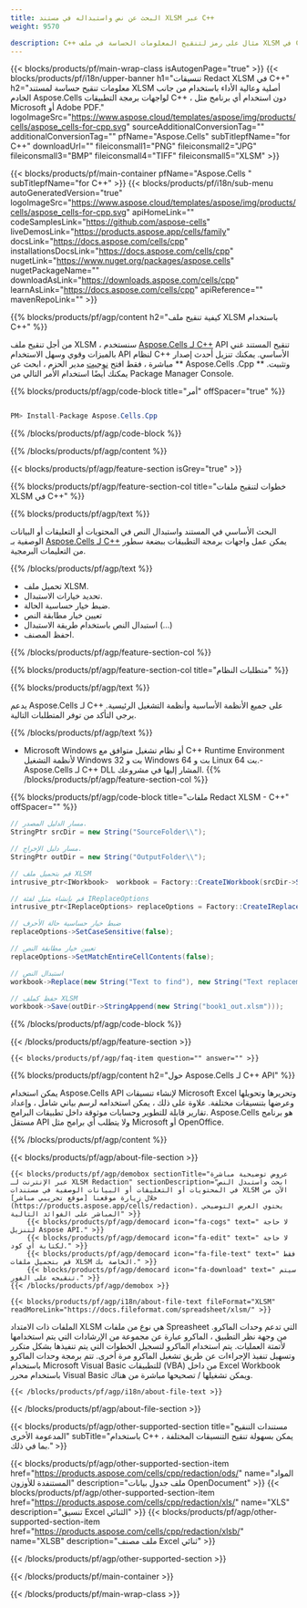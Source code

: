 ```yaml
---
title: البحث عن نص واستبداله في مستند XLSM عبر C++ 
weight: 9570

description: C++ مثال على رمز لتنقيح المعلومات الحساسة في ملف XLSM في C++ Runtime Environment لأنظمة التشغيل Windows 32 بت و Windows 64 بت و Linux 64 بت.
---
```

{{< blocks/products/pf/main-wrap-class isAutogenPage="true" >}}
{{< blocks/products/pf/i18n/upper-banner h1="تنسيقات Redact XLSM في C++" h2="معلومات تنقيح حساسة لمستند XLSM أصلية وعالية الأداء باستخدام من جانب الخادم Aspose.Cells لواجهات برمجة التطبيقات C++ ، دون استخدام أي برنامج مثل Microsoft أو Adobe PDF." logoImageSrc="https://www.aspose.cloud/templates/aspose/img/products/cells/aspose_cells-for-cpp.svg" sourceAdditionalConversionTag="" additionalConversionTag="" pfName="Aspose.Cells" subTitlepfName="for C++" downloadUrl="" fileiconsmall1="PNG" fileiconsmall2="JPG" fileiconsmall3="BMP" fileiconsmall4="TIFF" fileiconsmall5="XLSM" >}}

{{< blocks/products/pf/main-container pfName="Aspose.Cells " subTitlepfName="for C++" >}}
{{< blocks/products/pf/i18n/sub-menu autoGeneratedVersion="true" logoImageSrc="https://www.aspose.cloud/templates/aspose/img/products/cells/aspose_cells-for-cpp.svg" apiHomeLink="" codeSamplesLink="https://github.com/aspose-cells" liveDemosLink="https://products.aspose.app/cells/family" docsLink="https://docs.aspose.com/cells/cpp" installationsDocsLink="https://docs.aspose.com/cells/cpp" nugetLink="https://www.nuget.org/packages/aspose.cells" nugetPackageName="" downloadAsLink="https://downloads.aspose.com/cells/cpp" learnAsLink="https://docs.aspose.com/cells/cpp" apiReference="" mavenRepoLink="" >}}

{{% blocks/products/pf/agp/content h2="كيفية تنقيح ملف XLSM باستخدام C++" %}}

 من أجل تنقيح ملف XLSM ، سنستخدم
 [Aspose.Cells لـ C++](https://products.aspose.com/cells/cpp) 
 API تنقيح المستند غني بالميزات وقوي وسهل الاستخدام API لنظام C++ الأساسي. يمكنك تنزيل أحدث إصدار مباشرة ، فقط افتح
 [نوجيت](https://www.nuget.org/packages/aspose.cells) 
 مدير الحزم ، ابحث عن
 ** Aspose.Cells .Cpp ** 
 وتثبيت. يمكنك أيضًا استخدام الأمر التالي من Package Manager Console.

{{% blocks/products/pf/agp/code-block title="أمر" offSpacer="true" %}}

```cs

PM> Install-Package Aspose.Cells.Cpp


```

{{% /blocks/products/pf/agp/code-block %}}

{{% /blocks/products/pf/agp/content %}}

{{< blocks/products/pf/agp/feature-section isGrey="true" >}}

{{% blocks/products/pf/agp/feature-section-col title="خطوات لتنقيح ملفات XLSM في C++" %}}

{{% blocks/products/pf/agp/text %}}

 البحث الأساسي في المستند واستبدال النص في المحتويات أو التعليقات أو البيانات الوصفية بـ
 [Aspose.Cells لـ C++](https://products.aspose.com/cells/cpp) 
 يمكن عمل واجهات برمجة التطبيقات ببضعة سطور من التعليمات البرمجية.

{{% /blocks/products/pf/agp/text %}}

+ تحميل ملف XLSM.
+ تحديد خيارات الاستبدال.
+ ضبط خيار حساسية الحالة.
+ تعيين خيار مطابقة النص
+ استبدال النص باستخدام طريقة الاستبدال (...)
+ احفظ المصنف.

{{% /blocks/products/pf/agp/feature-section-col %}}

{{% blocks/products/pf/agp/feature-section-col title="متطلبات النظام" %}}

{{% blocks/products/pf/agp/text %}}

 يدعم Aspose.Cells لـ C++ على جميع الأنظمة الأساسية وأنظمة التشغيل الرئيسية. يرجى التأكد من توفر المتطلبات التالية.

{{% /blocks/products/pf/agp/text %}}

- Microsoft Windows أو نظام تشغيل متوافق مع C++ Runtime Environment لأنظمة التشغيل Windows 32 بت و Windows 64 بت و Linux 64 بت.- Aspose.Cells لـ C++ DLL المشار إليها في مشروعك.
{{% /blocks/products/pf/agp/feature-section-col %}}

{{% blocks/products/pf/agp/code-block title="ملفات Redact XLSM - C++" offSpacer="" %}}

```cs
// مسار الدليل المصدر.
StringPtr srcDir = new String("SourceFolder\\");

// مسار دليل الإخراج.
StringPtr outDir = new String("OutputFolder\\");

// قم بتحميل ملف XLSM
intrusive_ptr<IWorkbook>  workbook = Factory::CreateIWorkbook(srcDir->StringAppend(new String("book1.xlsm")));

// قم بإنشاء مثيل لفئة IReplaceOptions
intrusive_ptr<IReplaceOptions> replaceOptions = Factory::CreateIReplaceOptions();

// ضبط خيار حساسية حالة الأحرف
replaceOptions->SetCaseSensitive(false);

// تعيين خيار مطابقة النص
replaceOptions->SetMatchEntireCellContents(false);

// استبدال النص
workbook->Replace(new String("Text to find"), new String("Text replacement"), replaceOptions);

// حفظ كملف XLSM
workbook->Save(outDir->StringAppend(new String("book1_out.xlsm")));


```

{{% /blocks/products/pf/agp/code-block %}}

{{< /blocks/products/pf/agp/feature-section >}}

    {{< blocks/products/pf/agp/faq-item question="" answer="" >}}
 

<!-- aboutfile Starts -->

{{% blocks/products/pf/agp/content h2="حول Aspose.Cells لـ C++ API" %}}

 يمكن استخدام Aspose.Cells API لإنشاء تنسيقات Microsoft Excel وتحريرها وتحويلها وعرضها بتنسيقات مختلفة. علاوة على ذلك ، يمكن استخدامه لرسم بياني شامل ، وإعداد تقارير قابلة للتطوير وحسابات موثوقة داخل تطبيقات البرامج. Aspose.Cells هو برنامج مستقل API ولا يتطلب أي برامج مثل Microsoft أو OpenOffice.  



{{% /blocks/products/pf/agp/content %}}

{{< blocks/products/pf/agp/about-file-section >}}

    {{< blocks/products/pf/agp/demobox sectionTitle="عروض توضيحية مباشرة عبر الإنترنت لـ XLSM Redaction" sectionDescription="ابحث واستبدل النص في المحتويات أو التعليقات أو البيانات الوصفية في مستندات XLSM الآن من خلال زيارة موقعنا [موقع تجريبي مباشر](https://products.aspose.app/cells/redaction). يحتوي العرض التوضيحي المباشر على الفوائد التالية" >}}
        {{< blocks/products/pf/agp/democard icon="fa-cogs" text=" لا حاجة لتنزيل Aspose API." >}}
        {{< blocks/products/pf/agp/democard icon="fa-edit" text=" لا حاجة لكتابة أي كود." >}}
        {{< blocks/products/pf/agp/democard icon="fa-file-text" text=" فقط قم بتحميل ملفات XLSM الخاصة بك." >}}
        {{< blocks/products/pf/agp/democard icon="fa-download" text=" سيتم تنقيحه على الفور." >}}
    {{< /blocks/products/pf/agp/demobox >}}

    {{< blocks/products/pf/agp/i18n/about-file-text fileFormat="XLSM" readMoreLink="https://docs.fileformat.com/spreadsheet/xlsm/" >}}
الملفات ذات الامتداد XLSM هي نوع من ملفات Spreasheet التي تدعم وحدات الماكرو. من وجهة نظر التطبيق ، الماكرو عبارة عن مجموعة من الإرشادات التي يتم استخدامها لأتمتة العمليات. يتم استخدام الماكرو لتسجيل الخطوات التي يتم تنفيذها بشكل متكرر وتسهيل تنفيذ الإجراءات عن طريق تشغيل الماكرو مرة أخرى. تتم برمجة وحدات الماكرو باستخدام Microsoft Visual Basic للتطبيقات (VBA) من داخل Excel Workbook باستخدام محرر Visual Basic ويمكن تشغيلها / تصحيحها مباشرة من هناك. 

    {{< /blocks/products/pf/agp/i18n/about-file-text >}}

{{< /blocks/products/pf/agp/about-file-section >}}

<!-- aboutfile Ends -->

{{< blocks/products/pf/agp/other-supported-section title="مستندات التنقيح المدعومة الأخرى" subTitle="باستخدام C++ ، يمكن بسهولة تنقيح التنسيقات المختلفة بما في ذلك." >}}

{{< blocks/products/pf/agp/other-supported-section-item href="https://products.aspose.com/cells/cpp/redaction/ods/" name="المواد المستنفدة للأوزون" description="ملف جدول بيانات OpenDocument" >}}
{{< blocks/products/pf/agp/other-supported-section-item href="https://products.aspose.com/cells/cpp/redaction/xls/" name="XLS" description="تنسيق Excel الثنائي" >}}
{{< blocks/products/pf/agp/other-supported-section-item href="https://products.aspose.com/cells/cpp/redaction/xlsb/" name="XLSB" description="ملف مصنف Excel ثنائي" >}}

{{< /blocks/products/pf/agp/other-supported-section >}}

{{< /blocks/products/pf/main-container >}}
    
{{< /blocks/products/pf/main-wrap-class >}}
